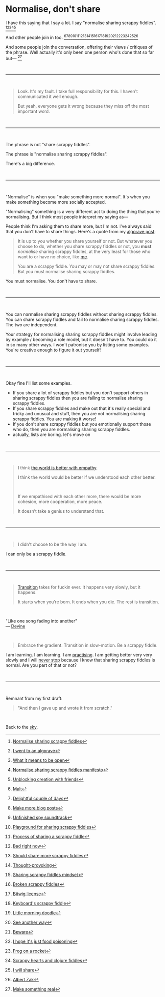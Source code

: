 # Normalise, don't share

I have this saying that I say a lot. I say "normalise sharing scrappy fiddles". [^norm-foc][^algorave][^heart][^manifesto][^report]

And other people join in too. [^malt][^carmen][^more][^spy][^playground][^process][^leaf][^should][^ai][^mindset][^broken][^bitwig][^keyboard][^doodle][^another][^beware][^norovirus][^frog][^hearts][^will][^albert]

And some people join the conversation, offering their views / critiques of the phrase. Well actually it's only been one person who's done that so far but— [^anselm]

<br>

<hr>

<br>

> Look. It's my fault. I take full responsibility for this. I haven't communicated it well enough. 
> 
> But yeah, everyone gets it wrong because they miss off the most important word.

<br>

<hr>

<br>

The phrase is not "share scrappy fiddles".

The phrase is "normalise sharing scrappy fiddles".

There's a big difference.

<br>

<hr>

<br>

"Normalise" is when you "make something more normal". It's when you make something become more socially accepted. 

"Normalising" something is a very different act to doing the thing that you're normalising. But I think most people interpret my saying as—

People think I'm asking them to share more, but I'm not. I've always said that you don't have to share things. Here's a quote from my [algorave post](https://www.todepond.com/wikiblogarden/scrappy-fiddles/sharing/normalising/live/):

> It is up to you whether you share yourself or not. But whatever you choose to do, whether you share scrappy fiddles or not, you **must** *normalise* sharing scrappy fiddles, at the very least for those who want to or have no choice, like [me](https://www.todepond.com/wikiblogarden/men/choose/the-way-i-am/).
> 
> You are a scrappy fiddle. You may or may not share scrappy fiddles. But you must normalise sharing scrappy fiddles.

You must normalise. You don't have to share. 

<br>

<hr>

<br>

You can normalise sharing scrappy fiddles without sharing scrappy fiddles. You can share scrappy fiddles and fail to normalise sharing scrappy fiddles. The two are independent. 

Your strategy for normalising sharing scrappy fiddles might involve leading by example / becoming a role model, but it doesn't have to. You could do it in so many other ways. I won't patronise you by listing some examples. You're creative enough to figure it out yourself!

<br>

<hr>

<br>

Okay fine I'll list some examples. 

- If you share a lot of scrappy fiddles but you don't support others in sharing scrappy fiddles then you are failing to normalise sharing scrappy fiddles.
- If you share scrappy fiddles and make out that it's really special and tricky and unusual and stuff, then you are not normalising sharing scrappy fiddles. You are making it worse! 
- If you don't share scrappy fiddles but you emotionally support those who do, then you are normalising sharing scrappy fiddles. 
- actually, lists are boring. let's move on

<br>

<hr>

<br>

> I think [the world is better with empathy](https://www.todepond.com/wikiblogarden/genocide/peace/empathy/).
> 
> I think the world would be better if we understood each other better.
> 
> <br>
> 
> If we empathised with each other more, there would be more cohesion, more cooperation, more peace.
> 
> It doesn’t take a genius to understand that.

<br>

<hr>

<br>

> I didn't choose to be the way I am. 

I can only be a scrappy fiddle. 

<br>

<hr>

<br>

> [Transition](https://www.todepond.com/wikiblogarden/health/transition/in-slow-motion/) takes for fuckin ever. It happens very slowly, but it happens.
> 
> It starts when you’re born. It ends when you die. The rest is transition.

<br>

"Like one song fading into another"\
— [Devine](https://xxiivv.com/)

<br>

> Embrace the gradient. Transition in slow-motion. Be a scrappy fiddle.

I am learning. I am learning. I am [practising](https://www.todepond.com/wikiblogarden/genocide/platform/). I am getting better very very slowly and I will [never stop](https://www.todepond.com/wikiblogarden/art/never-stop-writing/) because I know that sharing scrappy fiddles is normal. Are you part of that or not?

[^norm-foc]: [Normalise sharing scrappy fiddles](https://youtu.be/cF2OF75ivZM?si=wZHgoOGYT-oAqOnW)
[^algorave]: [I went to an algorave](https://www.todepond.com/wikiblogarden/scrappy-fiddles/sharing/normalising/live/)
[^heart]: [What it means to be open](https://2024.heartofclojure.eu/talks/what-it-means-to-be-open/)
[^manifesto]: [Normalise sharing scrappy fiddles manifesto](https://www.todepond.com/wikiblogarden/scrappy-fiddles/sharing/normalising/manifesto/)
[^report]: [Unblocking creation with friends](https://www.todepond.com/report/arroost/)
[^anselm]: [Make something real](https://mas.to/@TodePond/113242791702074450)
[^malt]: [Malt](https://fosstodon.org/@olav/113182150522940353)
[^carmen]: [Delightful couple of days](https://hola-soy-milk.online/@hola_soy_milk/113168627896818328)
[^more]: [Make more blog posts](https://hdev.im/@farcaller/113164924734857836)
[^spy]: [Unfinished spy soundtrack](https://berlin.social/@jack/113219403420385663)
[^playground]: [Playground for sharing scrappy fiddles](https://tenforward.social/@eli_oat/113076289530513866)
[^process]: [Process of sharing a scrappy fiddle](https://social.evolved.systems/@evol/112987464807142502)
[^leaf]: [Bad right now](https://mastodon.gamedev.place/@The4thCircle/112951497044493525)
[^should]: [Should share more scrappy fiddles](https://tech.lgbt/@TudbuT/113240161398594486)
[^ai]: [Thought-provoking](https://merveilles.town/@akkartik/112876795435784277)
[^mindset]: [Sharing scrappy fiddles mindset](https://kopimi.space/@aartaka/112767316374095936)
[^broken]: [Broken scrappy fiddles](https://mas.to/@TodePond/112761516659928107)
[^bitwig]: [Bitwig license](https://sunny.garden/@xavier/112734693590854610)
[^another]: [See another way](https://hachyderm.io/@livcomp/112732810348467407)
[^keyboard]: [Keyboard's scrappy fiddle](https://hachyderm.io/@ambientnuance/112568523878248525)
[^doodle]: [Little morning doodle](https://toot.cat/@plexus/112375912252267698)
[^beware]: [Beware](https://merveilles.town/@unkai/111998797065310548)
[^norovirus]: [I hope it's just food poisoning](https://mastodon.social/@spiralganglion/111308848637286384)
[^frog]: [Frog on a rocket](https://x.com/0thernet/status/1811710646729277740)
[^hearts]: [Scrappy hearts and clojure fiddles](https://manueluberti.eu/posts/2024-09-21-heart-of-clojure/)
[^will]: [I will share](https://x.com/iamseeley/status/1809287249760313623)
[^albert]: [Albert Zak](https://albertzak.com/)

<br>

<hr>

<br>

Remnant from my first draft:

> "And then I gave up and wrote it from scratch."

<br>

Back to the [sky](/sky).


